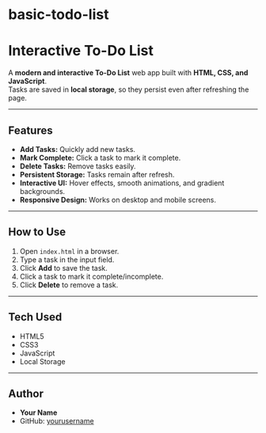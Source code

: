 # basic-todo-list
# Interactive To-Do List

A **modern and interactive To-Do List** web app built with **HTML, CSS, and JavaScript**.  
Tasks are saved in **local storage**, so they persist even after refreshing the page.

---

## Features

- **Add Tasks:** Quickly add new tasks.
- **Mark Complete:** Click a task to mark it complete.
- **Delete Tasks:** Remove tasks easily.
- **Persistent Storage:** Tasks remain after refresh.
- **Interactive UI:** Hover effects, smooth animations, and gradient backgrounds.
- **Responsive Design:** Works on desktop and mobile screens.

---

## How to Use

1. Open `index.html` in a browser.
2. Type a task in the input field.
3. Click **Add** to save the task.
4. Click a task to mark it complete/incomplete.
5. Click **Delete** to remove a task.

---

## Tech Used

- HTML5  
- CSS3  
- JavaScript  
- Local Storage

---

## Author

- **Your Name**  
- GitHub: [yourusername](https://github.com/yourusername)

